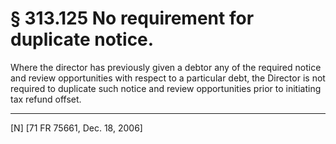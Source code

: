 # § 313.125   No requirement for duplicate notice.

Where the director has previously given a debtor any of the required notice and review opportunities with respect to a particular debt, the Director is not required to duplicate such notice and review opportunities prior to initiating tax refund offset.



---

[N] [71 FR 75661, Dec. 18, 2006]




